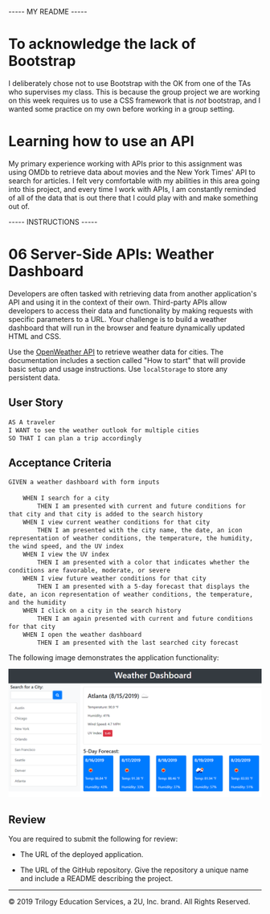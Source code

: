 ----- MY README -----
# To acknowledge the lack of Bootstrap

I deliberately chose not to use Bootstrap with the OK from one of the TAs who supervises my class. This is because the group project we are working on this week requires us to
use a CSS framework that is *not* bootstrap, and I wanted some practice on my own before working in a group setting.

# Learning how to use an API

My primary experience working with APIs prior to this assignment was using OMDb to retrieve data about movies and the New York Times' API to search for articles. I felt
very comfortable with my abilities in this area going into this project, and every time I work with APIs, I am constantly reminded of all of the data that is out there that I 
could play with and make something out of.


----- INSTRUCTIONS -----
# 06 Server-Side APIs: Weather Dashboard

Developers are often tasked with retrieving data from another application's API and using it in the context of their own. Third-party APIs allow developers to access their data and functionality by making requests with specific parameters to a URL. Your challenge is to build a weather dashboard that will run in the browser and feature dynamically updated HTML and CSS.

Use the [OpenWeather API](https://openweathermap.org/api) to retrieve weather data for cities. The documentation includes a section called "How to start" that will provide basic setup and usage instructions. Use `localStorage` to store any persistent data.

## User Story

```
AS A traveler
I WANT to see the weather outlook for multiple cities
SO THAT I can plan a trip accordingly
```

## Acceptance Criteria

```
GIVEN a weather dashboard with form inputs

    WHEN I search for a city
        THEN I am presented with current and future conditions for that city and that city is added to the search history
    WHEN I view current weather conditions for that city
        THEN I am presented with the city name, the date, an icon representation of weather conditions, the temperature, the humidity, the wind speed, and the UV index
    WHEN I view the UV index
        THEN I am presented with a color that indicates whether the conditions are favorable, moderate, or severe
    WHEN I view future weather conditions for that city
        THEN I am presented with a 5-day forecast that displays the date, an icon representation of weather conditions, the temperature, and the humidity
    WHEN I click on a city in the search history
        THEN I am again presented with current and future conditions for that city
    WHEN I open the weather dashboard
        THEN I am presented with the last searched city forecast

```

The following image demonstrates the application functionality:

![weather dashboard demo](./Assets/06-server-side-apis-homework-demo.png)

## Review

You are required to submit the following for review:

* The URL of the deployed application.

* The URL of the GitHub repository. Give the repository a unique name and include a README describing the project.

- - -
© 2019 Trilogy Education Services, a 2U, Inc. brand. All Rights Reserved.
